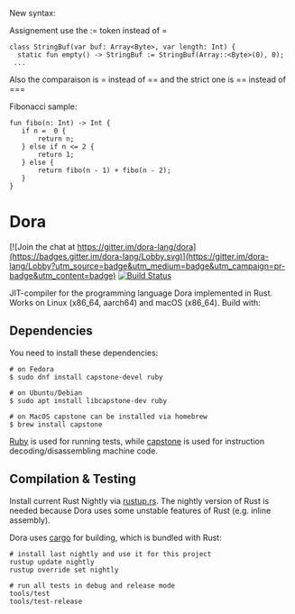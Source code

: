 New syntax: 

Assignement use the := token instead of =
```
class StringBuf(var buf: Array<Byte>, var length: Int) {
  static fun empty() -> StringBuf := StringBuf(Array::<Byte>(0), 0); 
 ... 
 ```
Also the comparaison is = instead of == and the strict one is == instead of === 
  
 Fibonacci sample: 
 ```
 fun fibo(n: Int) -> Int {
    if n =  0 {
        return n;
    } else if n <= 2 {
        return 1;
    } else {
        return fibo(n - 1) + fibo(n - 2);
    }
}
```

# Dora

[![Join the chat at https://gitter.im/dora-lang/dora](https://badges.gitter.im/dora-lang/Lobby.svg)](https://gitter.im/dora-lang/Lobby?utm_source=badge&utm_medium=badge&utm_campaign=pr-badge&utm_content=badge) [![Build Status](https://travis-ci.org/dinfuehr/dora.svg?branch=master)](https://travis-ci.org/dinfuehr/dora)

JIT-compiler for the programming language Dora implemented in Rust.
Works on Linux (x86\_64, aarch64) and macOS (x86\_64).
Build with:

## Dependencies
You need to install these dependencies:

```
# on Fedora
$ sudo dnf install capstone-devel ruby

# on Ubuntu/Debian
$ sudo apt install libcapstone-dev ruby

# on MacOS capstone can be installed via homebrew
$ brew install capstone
```

[Ruby](https://www.ruby-lang.org/) is used for running tests, while [capstone](https://github.com/aquynh/capstone) is used for instruction decoding/disassembling machine code.


## Compilation & Testing
Install current Rust Nightly via [rustup.rs](http://rustup.rs). The nightly version of
Rust is needed because Dora uses some unstable features of Rust (e.g. inline assembly).

Dora uses [cargo](http://crates.io) for building, which is bundled with Rust:

```
# install last nightly and use it for this project
rustup update nightly
rustup override set nightly

# run all tests in debug and release mode
tools/test
tools/test-release
```
